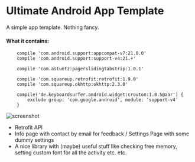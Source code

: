 Ultimate Android App Template
==========================

A simple app template. Nothing fancy.

#### What it contains:

~~~~
    compile 'com.android.support:appcompat-v7:21.0.0'
    compile 'com.android.support:support-v4:21.+'

    compile 'com.astuetz:pagerslidingtabstrip:1.0.1'

    compile 'com.squareup.retrofit:retrofit:1.9.0'
    compile 'com.squareup.okhttp:okhttp:2.3.0'

    compile('de.keyboardsurfer.android.widget:crouton:1.8.5@aar') {
        exclude group: 'com.google.android', module: 'support-v4'
    }
~~~~

![screenshot](https://raw.githubusercontent.com/AndreiD/UltimateAndroidAppTemplate/master/device-2015-03-24-140402.png?raw=true "Screenshot")

- Retrofit API
- Info page with contact by email for feedback / Settings Page with some dummy settings
- A nice library with (maybe) useful stuff like checking free memory, setting custom font for all the activity etc. etc.





